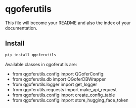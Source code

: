 # qgoferutils


<!-- WARNING: THIS FILE WAS AUTOGENERATED! DO NOT EDIT! -->

This file will become your README and also the index of your
documentation.

## Install

``` sh
pip install qgoferutils
```

Available classes in qgoferutils are:

- from qgoferutils.config import QGoferConfig
- from qgoferutils.db import QGoferDBWrapper
- from qgoferutils.logger import get_logger
- from qgoferutils.requests import make_api_request
- from qgoferutils.config import create_config_table
- from qgoferutils.config import store_hugging_face_token
